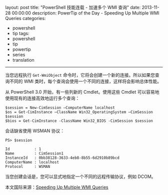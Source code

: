 ﻿layout: post
title: "PowerShell 技能连载 - 加速多个 WMI 查询"
date: 2013-11-28 00:00:00
description: PowerTip of the Day - Speeding Up Multiple WMI Queries
categories:
- powershell
- tip
tags:
- powershell
- tip
- powertip
- series
- translation
---
当您远程执行 `Get-WmiObject` 命令时，它将会创建一个新的连接。所以如果您查询不同的 WMI 类时，每个查询会使用一个不同的连接，这样将会影响总体性能。 

从 PowerShell 3.0 开始，有一些列新的 Cmdlet。使用这些 Cmdlet 可以容易地使用现有的连接高效地运行多个查询：

	$session = New-CimSession –ComputerName localhost
	$os = Get-CimInstance –ClassName Win32_OperatingSystem –CimSession $session
	$bios = Get-CimInstance -ClassName Win32_BIOS -CimSession $session

会话缺省使用 WSMAN 协议：

	PS> $session
	
	Id           : 1
	Name         : CimSession1
	InstanceId   : 0bb38128-3633-4eb8-8b55-6d2910b89bcd
	ComputerName : localhost
	Protocol     : WSMAN

当您创建会话是，您可以显式地指定一个不同的远程传输协议，例如 DCOM。

<!--more-->
本文国际来源：[Speeding Up Multiple WMI Queries](http://powershell.com/cs/blogs/tips/archive/2013/11/28/speeding-up-multiple-wmi-queries.aspx)
